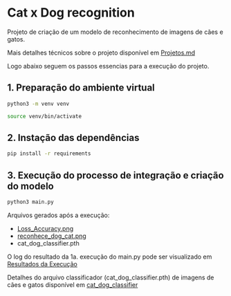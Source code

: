 # Cat x Dog recognition

Projeto de criação de um modelo de reconhecimento de imagens de cães e gatos. 

Mais detalhes técnicos sobre o projeto disponível em [Projetos.md](Projeto.md)

Logo abaixo seguem os passos essencias para a execução do projeto. 

## 1. Preparação do ambiente virtual 

```bash
python3 -m venv venv
```

```bash
source venv/bin/activate
```

## 2. Instação das dependências

```bash
pip install -r requirements
```

## 3. Execução do processo de integração e criação do modelo 
```bash
python3 main.py
```

Arquivos gerados após a execução: 
- [Loss_Accuracy.png](resultados/Loss_Accuracy.png)
- [reconhece_dog_cat.png](resultados/reconhece_doc_cat.png)
- cat_dog_classifier.pth

O log do resultado da 1a. execução do main.py pode ser visualizado em [Resultados da Execução](resultado_execucao.md)

Detalhes do arquivo classificador (cat_dog_classifier.pth) de imagens de cães e gatos disponível em [cat_dog_classifier](classificador_gerado.md)